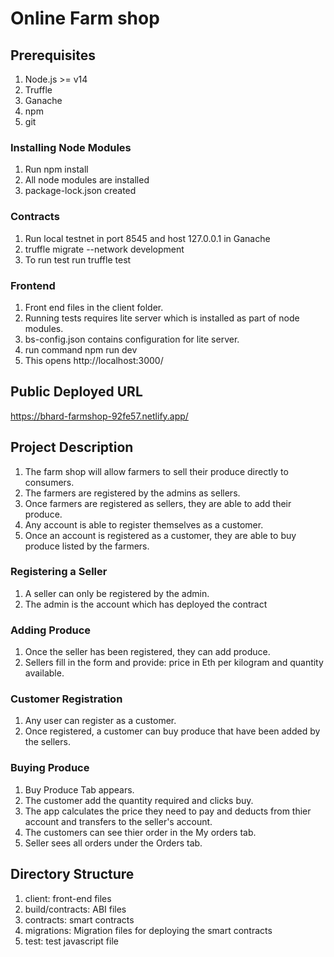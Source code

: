 # Online Farm shop

## Prerequisites
1. Node.js >= v14
2. Truffle
3. Ganache
4. npm
5. git

### Installing Node Modules
1. Run npm install
2. All node modules are installed
3. package-lock.json created

### Contracts
1. Run local testnet in port 8545 and host 127.0.0.1 in Ganache
2. truffle migrate --network development
3. To run test run truffle test

### Frontend
1. Front end files in the client folder.
2. Running tests requires lite server which is installed as part of node modules.
3. bs-config.json contains configuration for lite server.
4. run command npm run dev
5. This opens http://localhost:3000/

## Public Deployed URL
https://bhard-farmshop-92fe57.netlify.app/

## Project Description
1. The farm shop will allow farmers to sell their produce directly to consumers.
2. The farmers are registered by the admins as sellers.
3. Once farmers are registered as sellers, they are able to add their produce.
4. Any account is able to register themselves as a customer.
5. Once an account is registered as a customer, they are able to buy produce listed by the farmers.

### Registering a Seller
1. A seller can only be registered by the admin.
2. The admin is the account which has deployed the contract
### Adding Produce
1. Once the seller has been registered, they can add produce.
2. Sellers fill in the form and provide: price in Eth per kilogram and quantity available.
### Customer Registration
1. Any user can register as a customer.
2. Once registered, a customer can buy produce that have been added by the sellers.
### Buying Produce
1. Buy Produce Tab appears.
2. The customer add the quantity required and clicks buy.
3. The app calculates the price they need to pay and deducts from thier account and transfers to the seller's account.
4. The customers can see thier order in the My orders tab.
5. Seller sees all orders under the Orders tab.

## Directory Structure
1. client: front-end files
2. build/contracts: ABI files
3. contracts: smart contracts
4. migrations: Migration files for deploying the smart contracts
5. test: test javascript file